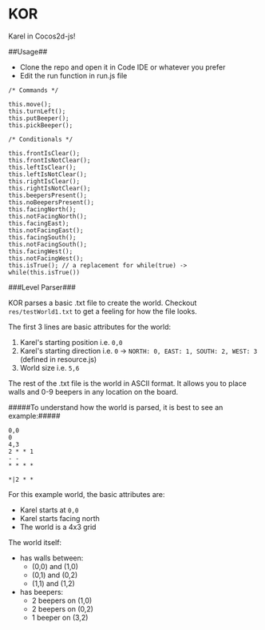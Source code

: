 KOR
===

Karel in Cocos2d-js! 

##Usage##

- Clone the repo and open it in Code IDE or whatever you prefer
- Edit the run function in run.js file
```
/* Commands */

this.move();
this.turnLeft();
this.putBeeper();
this.pickBeeper();

/* Conditionals */

this.frontIsClear();
this.frontIsNotClear();
this.leftIsClear();
this.leftIsNotClear();
this.rightIsClear();
this.rightIsNotClear();
this.beepersPresent();
this.noBeepersPresent();
this.facingNorth();
this.notFacingNorth();
this.facingEast);
this.notFacingEast();
this.facingSouth();
this.notFacingSouth();
this.facingWest();
this.notFacingWest();
this.isTrue(); // a replacement for while(true) -> while(this.isTrue())
```

###Level Parser###

KOR parses a basic .txt file to create the world. Checkout `res/testWorld1.txt` to get a feeling for how the file looks.

The first 3 lines are basic attributes for the world:

1. Karel's starting position i.e. `0,0`
2. Karel's starting direction i.e. `0` -> `NORTH: 0, EAST: 1, SOUTH: 2, WEST: 3` (defined in resource.js)
3. World size i.e. `5,6` 

The rest of the .txt file is the world in ASCII format. It allows you to place walls and 0-9 beepers in any location on the board.

#####To understand how the world is parsed, it is best to see an example:#####

```
0,0
0
4,3
2 * * 1
- -    
* * * *
      
*|2 * *
```
For this example world, the basic attributes are:
- Karel starts at `0,0`
- Karel starts facing north
- The world is a 4x3 grid

The world itself:
- has walls between:
  - (0,0) and (1,0)
  - (0,1) and (0,2)
  - (1,1) and (1,2)
- has beepers:
  - 2 beepers on (1,0)
  - 2 beepers on (0,2)
  - 1 beeper on (3,2)
